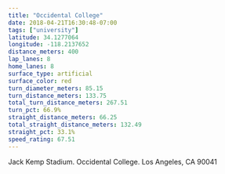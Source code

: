 ```yaml
---
title: "Occidental College"
date: 2018-04-21T16:30:48-07:00
tags: ["university"]
latitude: 34.1277064
longitude: -118.2137652
distance_meters: 400
lap_lanes: 8
home_lanes: 8
surface_type: artificial
surface_color: red
turn_diameter_meters: 85.15
turn_distance_meters: 133.75
total_turn_distance_meters: 267.51
turn_pct: 66.9%
straight_distance_meters: 66.25
total_straight_distance_meters: 132.49
straight_pct: 33.1%
speed_rating: 67.51
---
```


Jack Kemp Stadium. Occidental College. Los Angeles, CA 90041
<!--more-->
